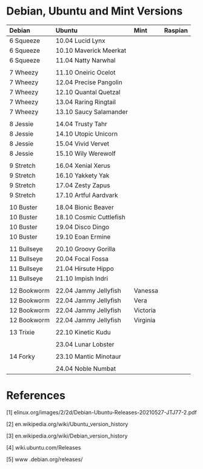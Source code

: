# Debian, Ubuntu and Mint Versions



| Debian               | Ubuntu                  | Mint                | Raspian              | 
| :------------------- | :---------------------- | :------------------ | :------------------- |
| 6 Squeeze            | 10.04 Lucid Lynx        |                     |                      | 
| 6 Squeeze            | 10.10 Maverick Meerkat  |                     |                      |
| 6 Squeeze            | 11.04 Natty Narwhal     |                     |                      |
|                      |                         |                     |                      |
| 7 Wheezy             | 11.10 Oneiric Ocelot    |                     |                      |
| 7 Wheezy             | 12.04 Precise Pangolin  |                     |                      | 
| 7 Wheezy             | 12.10 Quantal Quetzal   |                     |                      | 
| 7 Wheezy             | 13.04 Raring Ringtail   |                     |                      | 
| 7 Wheezy             | 13.10 Saucy Salamander  |                     |                      |
|                      |                         |                     |                      |
| 8 Jessie             | 14.04 Trusty Tahr       |                     |                      |
| 8 Jessie             | 14.10 Utopic Unicorn    |                     |                      | 
| 8 Jessie             | 15.04 Vivid Vervet      |                     |                      | 
| 8 Jessie             | 15.10 Wily Werewolf     |                     |                      | 
|                      |                         |                     |                      |
| 9  Stretch           | 16.04 Xenial Xerus      |                     |                      | 
| 9  Stretch           | 16.10 Yakkety Yak       |                     |                      | 
| 9  Stretch           | 17.04 Zesty Zapus       |                     |                      | 
| 9  Stretch           | 17.10 Artful Aardvark   |                     |                      | 
|                      |                         |                     |                      |
| 10 Buster            | 18.04 Bionic Beaver     |                     |                      |
| 10 Buster            | 18.10 Cosmic Cuttlefish |                     |                      |
| 10 Buster            | 19.04 Disco Dingo       |                     |                      |
| 10 Buster            | 19.10 Eoan Ermine       |                     |                      |
|                      |                         |                     |                      |
| 11 Bullseye          | 20.10 Groovy Gorilla    |                     |                      |  
| 11 Bullseye          | 20.04 Focal Fossa       |                     |                      |
| 11 Bullseye          | 21.04 Hirsute Hippo     |                     |                      |
| 11 Bullseye          | 21.10 Impish Indri      |                     |                      |
|                      |                         |                     |                      |
| 12 Bookworm          | 22.04 Jammy Jellyfish   | Vanessa             |                      |
| 12 Bookworm          | 22.04 Jammy Jellyfish   | Vera                |                      |
| 12 Bookworm          | 22.04 Jammy Jellyfish   | Victoria            |                      |
| 12 Bookworm          | 22.04 Jammy Jellyfish   | Virginia            |                      |
|                      |                         |                     |                      |
| 13 Trixie	           | 22.10 Kinetic Kudu      |                     |                      |
|                      |                         |                     |                      |
|                      | 23.04 Lunar Lobster     |                     |                      |
|                      |                         |                     |                      |
| 14	Forky	           | 23.10 Mantic Minotaur   |                     |                      |
|                      |                         |                     |                      |
|                      | 24.04 Noble Numbat      |                     |                      |

# References

[1]    elinux.org/images/2/2d/Debian-Ubuntu-Releases-20210527-JTJ77-2.pdf

[2]    en.wikipedia.org/wiki/Ubuntu_version_history

[3]    en.wikipedia.org/wiki/Debian_version_history

[4]    wiki.ubuntu.com/Releases

[5]    www .debian.org/releases/






